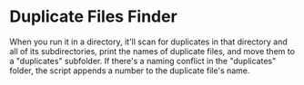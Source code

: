 # Duplicate Files Finder
When you run it in a directory, it'll scan for duplicates in that directory and all of its subdirectories, print the names of duplicate files, and move them to a "duplicates" subfolder. If there's a naming conflict in the "duplicates" folder, the script appends a number to the duplicate file's name.
